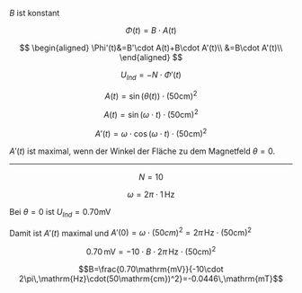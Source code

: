 $B$ ist konstant

$$\Phi(t)=B\cdot A(t)$$


$$
\begin{aligned}
\Phi'(t)&=B'\cdot A(t)+B\cdot A'(t)\\
&=B\cdot A'(t)\\
\end{aligned}
$$

$$U_{Ind}=-N\cdot\Phi'(t)$$

$$A(t)=\sin(\theta(t))\cdot (50\mathrm{cm})^2$$

$$A(t)=\sin(\omega\cdot t)\cdot(50\mathrm{cm})^2$$

$$A'(t)=\omega\cdot\cos(\omega\cdot t)\cdot(50\mathrm{cm})^2$$

$A'(t)$ ist maximal, wenn der Winkel der Fläche zu dem Magnetfeld $\theta=0$.

---

$$N=10$$

$$\omega=2\pi\cdot 1\,\mathrm{Hz}$$

Bei $\theta=0$ ist $U_{Ind}=0.70\mathrm{mV}$

Damit ist $A'(t)$ maximal und $A'(0)=\omega\cdot(50cm)^2=2\pi\,\mathrm{Hz}\cdot (50\mathrm{cm})^2$

$$0.70\,\mathrm{mV}=-10\cdot B\cdot2\pi\,\mathrm{Hz}\cdot (50\mathrm{cm})^2$$

$$B=\frac{0.70\mathrm{mV}}{-10\cdot 2\pi\,\mathrm{Hz}\cdot(50\mathrm{cm})^2}=-0.0446\,\mathrm{mT}$$